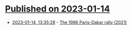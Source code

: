 # [Published on 2023-01-14](index.md)

* [2023-01-14, 13:35:28](https://news.ycombinator.com/item?id=34380220) - [The 1986 Paris-Dakar rally (2021)](https://www.hagerty.com/media/automotive-history/remembering-the-triumph-and-tragedy-of-the-1986-paris-dakar-rally/)
